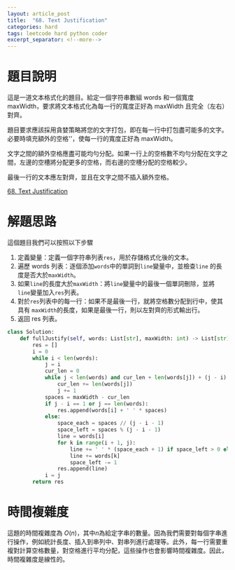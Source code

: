 ```yaml
---
layout: article_post
title:  "68. Text Justification"
categories: hard
tags: leetcode hard python coder
excerpt_separator: <!--more-->
---
```



# 題目說明

這是一道文本格式化的題目。給定一個字符串數組 words 和一個寬度 maxWidth，要求將文本格式化為每一行的寬度正好為 maxWidth 且完全（左右）對齊。

題目要求應該採用貪婪策略將您的文字打包，即在每一行中打包盡可能多的文字。必要時填充額外的空格''，使每一行的寬度正好為 maxWidth。

文字之間的額外空格應盡可能均勻分配。如果一行上的空格數不均勻分配在文字之間，左邊的空槽將分配更多的空格，而右邊的空槽分配的空格較少。

最後一行的文本應左對齊，並且在文字之間不插入額外空格。

[68. Text Justification](https://leetcode.com/problems/text-justification/)

# 解題思路

這個題目我們可以按照以下步驟

1. 定義變量：定義一個字符串列表`res`，用於存儲格式化後的文本。
2. 遍歷 words 列表：逐個添加`words`中的單詞到`line`變量中，並檢查`line` 的長度是否大於`maxWidth`。
3. 如果`line`的長度大於`maxWidth`：將`line`變量中的最後一個單詞刪除，並將 `line`變量加入`res`列表。
4. 對於`res`列表中的每一行：如果不是最後一行，就將空格數分配到行中，使其具有 `maxWidth`的長度，如果是最後一行，則以左對齊的形式輸出行。
5. 返回 res 列表。

```python
class Solution:
    def fullJustify(self, words: List[str], maxWidth: int) -> List[str]:
        res = []
        i = 0
        while i < len(words):
            j = i
            cur_len = 0
            while j < len(words) and cur_len + len(words[j]) + (j - i) <= maxWidth:
                cur_len += len(words[j])
                j += 1
            spaces = maxWidth - cur_len
            if j - i == 1 or j == len(words):
                res.append(words[i] + ' ' * spaces)
            else:
                space_each = spaces // (j - i - 1)
                space_left = spaces % (j - i - 1)
                line = words[i]
                for k in range(i + 1, j):
                    line += ' ' * (space_each + 1) if space_left > 0 else ' ' * space_each
                    line += words[k]
                    space_left -= 1
                res.append(line)
            i = j
        return res
```

# 時間複雜度

這題的時間複雜度為 $O(n)$，其中$n$為給定字串的數量。因為我們需要對每個字串進行操作，例如統計長度、插入到串列中、對串列進行處理等。此外，每一行需要重複對計算空格數量，對空格進行平均分配，這些操作也會影響時間複雜度。因此，時間複雜度是線性的。
